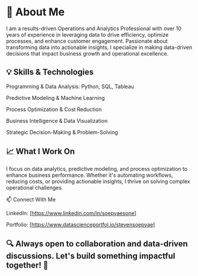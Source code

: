 # 🚀 About Me

I am a results-driven Operations and Analytics Professional with over 10 years of experience in leveraging data to drive efficiency, optimize processes, and enhance customer engagement. Passionate about transforming data into actionable insights, I specialize in making data-driven decisions that impact business growth and operational excellence.

## 💡 Skills & Technologies

Programming & Data Analysis: Python, SQL, Tableau

Predictive Modeling & Machine Learning

Process Optimization & Cost Reduction

Business Intelligence & Data Visualization

Strategic Decision-Making & Problem-Solving

## 📈 What I Work On

I focus on data analytics, predictive modeling, and process optimization to enhance business performance. Whether it's automating workflows, reducing costs, or providing actionable insights, I thrive on solving complex operational challenges.

📫 Connect With Me

LinkedIn: [https://www.linkedin.com/in/soepyaesone]

Portfolio: [https://www.datascienceportfol.io/stevensoepyae]

## 🔍 Always open to collaboration and data-driven discussions. Let's build something impactful together! 🚀

